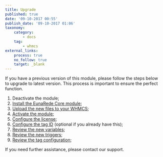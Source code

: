 ```yaml
---
title: Upgrade
published: true
date: '09-10-2017 00:55'
publish_date: '09-10-2017 01:06'
taxonomy:
    category:
        - docs
    tag:
        - whmcs
external_links:
    process: true
    no_follow: true
    target: _blank
---
```


If you have a previous version of this module, please follow the steps below to upgrade to latest version. This process is important to ensure the perfect function.

1. Deactivate the module;
2. [Install the EunaRede Core module](/whmcs-gtm/installing-eunarede-core-module);
3. [Upload the new files to your WHMCS](/whmcs-gtm/installation);
4. [Activate the module](/whmcs-gtm/module-configuration);
5. [Configure the license](/whmcs-gtm/module-configuration/configuring-the-license);
6. [Configure the tag ID](/whmcs-gtm/tag-manager-configuration/configuring-google-analytics-settings-variable) (optional if you already have this);
7. [Review the new variables](/whmcs-gtm/tag-manager-configuration/variables);
8. [Review the new triggers](/whmcs-gtm/tag-manager-configuration/triggers);
9. [Review the tag configuration](/whmcs-gtm/tag-manager-configuration/tags);

If you need further assistance, please contact our support.